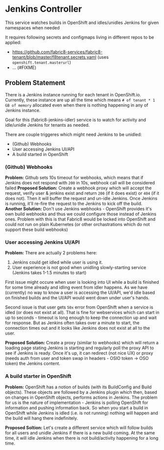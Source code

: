 # Jenkins Controller

This service watches builds in OpenShift and idles/unidles Jenkins for given namespaces when needed

It requires following secrets and configmaps living in different repos to be applied:

* https://github.com/fabric8-services/fabric8-tenant/blob/master/f8tenant.secrets.yaml (uses `openshift.tenant.masterurl`)
* ... (#FIXME)

## Problem Statement

There is a Jenkins instance running for each tenant in OpenShift.io. Currently, these instance are up all the time which means `# of tenant * 1 GB of memory` allocated even when there is nothing happening in any of Jenkins instance.

Goal for this (fabric8-jenkins-idler) service is to watch for activity and idle/unidle Jenkins for tenants as needed.

There are couple triggeres which might need Jenkins to be unidled:

* (Github) Webhooks
* User accessing Jenkins UI/API
* A build started in OpenShift

### (Github) Webhooks

**Problem:** Github sets 10s timeout for webhooks, which means that if Jenkins does not respond with `200` in 10s, webhook call will be considered failed
**Proposed Solution:** Create a webhook proxy which will accept the request, verify user & jenkins exist and return `200` (if it does exist) or `404` (if it does not). Then it will buffer the request and un-idle Jenkins. Once Jenkins is running, it'll re-fire the request to the Jenkins to kick off the build.
**Another Solution:** Don't use Jenkins webhooks - OpenShift provides it's own build webhooks and thus we could configure those instead of Jenkins ones. Problem with this is that Fabric8 would be locked into OpenShift and could not run on plain Kubernetes (or other orchastrations which do not support these build webhooks)

### User accessing Jenkins UI/API

**Problem:** There are actually 2 problems here:

1. Jenkins could get idled while user is using it.
2. User experience is not good when unidling slowly-starting service (Jenkins takes 1-1.5 minutes to start)

First issue might occure when user is looking into UI while a build is finished for some time already and idling event from idler happens. As we have (currently) no way to know a user is accessing the UI/API, we'd idle based on finished builds and the UI/API would went down under user's hands.

Second issue is that user gets `50x` error from OpenShift when a service is idled (or does not exist at all). That is fine for webservices which can start in up to seconds - timeout is long enough to keep the connection up and wait for response. But as Jenkins often takes over a minute to start, the connection times out and it looks like Jenkins does not exist at all to the user.

**Proposed Solution:** Create a proxy (similar to webhooks) which will return a loading page stating Jenkins is starting and regularly poll the proxy API to see if Jenkins is ready. Once it's up, it can redirect (not nice UX) or proxy (needs auth from user and token swap in headers - OSIO token -> OSO token) the Jenkins content.

### A build starter in OpenShift

**Problem:** OpenShift has a notion of builds (with its BuildConfig and Build objects). These objects are followed by a Jenkins plugin which then, based on changes in OpenShift objects, performs actions in Jenkins. The problem for us is the nature of implementation - Jenkins is polling OpenShift for information and pushing information back. So when you start a build in OpenShift while Jenkins is idled (i.e. is not running) nothing will happen and the build will hang there indefinitely.

**Proposed Soltion:** Let's create a different service which will follow builds for all users and unidle Jenkins if there is a new build coming. At the same time, it will idle Jenkins when there is not build/activity happening for a long time.